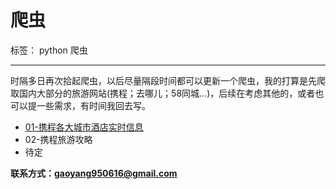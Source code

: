 # 爬虫

标签： python 爬虫

---
  时隔多日再次拾起爬虫，以后尽量隔段时间都可以更新一个爬虫，我的打算是先爬取国内大部分的旅游网站(携程；去哪儿；58同城...)，后续在考虑其他的，或者也可以提一些需求，有时间我回去写。

 - [01-携程各大城市酒店实时信息][1]
 - 02-携程旅游攻略
 - 待定

**联系方式：gaoyang950616@gmail.com**
 

  [1]: https://github.com/gyileng/python-spider/tree/master/01-%E6%90%BA%E7%A8%8B
